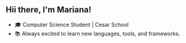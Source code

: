 ## Hii there, I'm Mariana!

- 🎓 Computer Science Student | Cesar School
- 📚 Always excited to learn new languages, tools, and frameworks.
  
